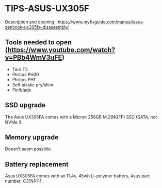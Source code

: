 # TIPS-ASUS-UX305F
Description and opening : https://www.myfixguide.com/manual/asus-zenbook-ux305fa-disassembly/

## Tools needed to open (https://www.youtube.com/watch?v=PBb4WmV3uFE)
- Torx T5
- Phillips PH00
- Phillips PH1
- Soft plastic pry/shim
- Pin/blade
## SSD upgrade
The Asus UX305FA comes with a Micron 256GB M.2(NGFF) SSD (SATA, not NVMe !).
## Memory upgrade
Doesn't seem possible.
## Battery replacement
Asus UX305FA comes with an 11.4v, 45wh Li-polymer battery, Asus part number: C31N1411.
